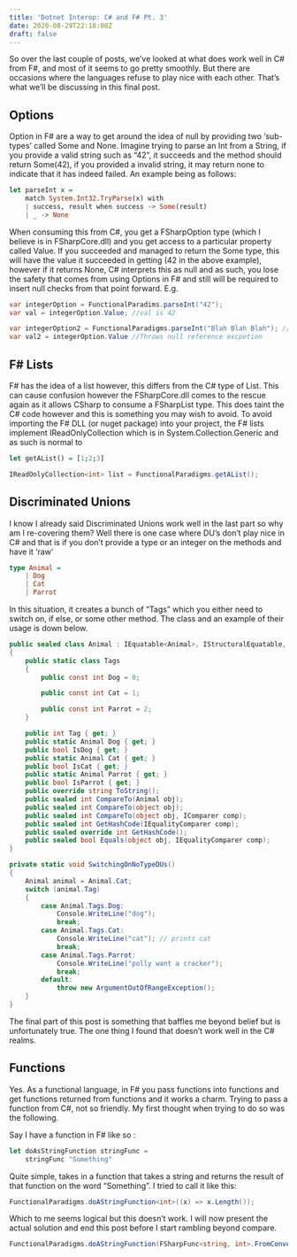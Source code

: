 ```yaml
---
title: 'Dotnet Interop: C# and F# Pt. 3'
date: 2020-08-29T22:18:08Z
draft: false
---
```


So over the last couple of posts, we’ve looked at what does work well in C# from F#, and most of it seems to go pretty smoothly. But there are occasions where the languages refuse to play nice with each other. That’s what we’ll be discussing in this final post.

## Options
Option in F# are a way to get around the idea of null by providing two ‘sub-types’ called Some and None. Imagine trying to parse an Int from a String, if you provide a valid string such as “42”, it succeeds and the method should return Some(42), if you provided a invalid string, it may return none to indicate that it has indeed failed. An example being as follows:
```haskell
let parseInt x =
    match System.Int32.TryParse(x) with
    | success, result when success -> Some(result)
    | _ -> None
```

When consuming this from C#, you get a FSharpOption type (which I believe is in FSharpCore.dll) and you get access to a particular property called Value. If you succeeded and managed to return the Some type, this will have the value it succeeded in getting (42 in the above example), however if it returns None, C# interprets this as null and as such, you lose the safety that comes from using Options in F# and still will be required to insert null checks from that point forward. E.g.

```cs
var integerOption = FunctionalParadims.parseInt("42");
var val = integerOption.Value; //val is 42

var integerOption2 = FunctionalParadigms.parseInt("Blah Blah Blah"); // integerOption2 is null
var val2 = integerOption.Value //Throws null reference excpetion
```

## F# Lists
F# has the idea of a list however, this differs from the C# type of List. This can cause confusion however the FSharpCore.dll comes to the rescue again as it allows CSharp to consume a FSharpList type. This does taint the C# code however and this is something you may wish to avoid. To avoid importing the F# DLL (or nuget package) into your project, the F# lists implement IReadOnlyCollection which is in System.Collection.Generic and as such is normal to

```haskell
let getAList() = [1;2;3]
```
```cs
IReadOnlyCollection<int> list = FunctionalParadigms.getAList();
```

## Discriminated Unions
I know I already said Discriminated Unions work well in the last part so why am I re-covering them? Well there is one case where DU’s don’t play nice in C# and that is if you don’t provide a type or an integer on the methods and have it ‘raw’

```haskell
type Animal =
    | Dog
    | Cat
    | Parrot
```
In this situation, it creates a bunch of “Tags” which you either need to switch on, if else, or some other method. The class and an example of their usage is down below.

```cs
public sealed class Animal : IEquatable<Animal>, IStructuralEquatable, IComparable<Animal>, IComparable, IStructuralComparable
{
    public static class Tags
    {
        public const int Dog = 0;

        public const int Cat = 1;

        public const int Parrot = 2;
    }

    public int Tag { get; }
    public static Animal Dog { get; }
    public bool IsDog { get; }
    public static Animal Cat { get; }
    public bool IsCat { get; }
    public static Animal Parrot { get; }
    public bool IsParrot { get; }
    public override string ToString();
    public sealed int CompareTo(Animal obj);
    public sealed int CompareTo(object obj);
    public sealed int CompareTo(object obj, IComparer comp);
    public sealed int GetHashCode(IEqualityComparer comp);
    public sealed override int GetHashCode();
    public sealed bool Equals(object obj, IEqualityComparer comp);
}
```
```cs
private static void SwitchingOnNoTypeDUs()
{
    Animal animal = Animal.Cat;
    switch (animal.Tag)
    {
        case Animal.Tags.Dog:
            Console.WriteLine("dog");
            break;
        case Animal.Tags.Cat:
            Console.WriteLine("cat"); // prints cat
            break;
        case Animal.Tags.Parrot:
            Console.WriteLine("polly want a cracker");
            break;
        default:
            throw new ArgumentOutOfRangeException();
    }
}
```

The final part of this post is something that baffles me beyond belief but is unfortunately true. The one thing I found that doesn’t work well in the C# realms.

## Functions
Yes. As a functional language, in F# you pass functions into functions and get functions returned from functions and it works a charm. Trying to pass a function from C#, not so friendly. My first thought when trying to do so was the following.

Say I have a function in F# like so :
```js
let doAsStringFunction stringFunc =
    stringFunc "Something"
```
Quite simple, takes in a function that takes a string and returns the result of that function on the word “Something”. I tried to call it like this:

```cs
FunctionalParadigms.doAStringFunction<int>((x) => x.Length());
```

Which to me seems logical but this doesn’t work. I will now present the actual solution and end this post before I start rambling beyond compare.

```cs
FunctionalParadigms.doAStringFunction(FSharpFunc<string, int>.FromConverter((x) => x.Length));
```